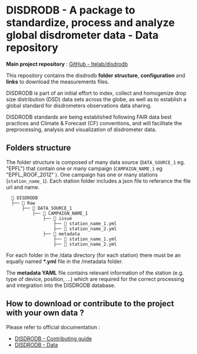 # DISDRODB - A package to standardize, process and analyze global disdrometer data - Data repository

**Main project repository** : [GitHub - ltelab/disdrodb](https://github.com/ltelab/disdrodb)

This repository contains the disdrodb **folder structure**, **configuration** and **links** to download the measurements files.

DISDRODB is part of an initial effort to index, collect and homogenize drop size distribution (DSD) data sets across the globe, as well as to establish a global standard for disdrometers observations data sharing.

DISDRODB standards are being established following FAIR data best practices and Climate & Forecast (CF) conventions, and will facilitate the preprocessing, analysis and visualization of disdrometer data.




## Folders structure

The folder structure is composed of many data source (`DATA_SOURCE_1` eg. "EPFL") that contain one or many campaign (`CAMPAIGN_NAME_1` eg "EPFL_ROOF_2012" ). One campaign has one or many stations (`station_name_1`). Each station folder includes a json file to referance the file url and name.

```
  📁 DISDRODB
  ├── 📁 Raw
      ├── 📁 DATA_SOURCE_1
          ├── 📁 CAMPAIGN_NAME_1
              ├── 📁 issue
                  ├── 📜 station_name_1.yml
                  ├── 📜 station_name_2.yml
              ├── 📁 metadata
                  ├── 📜 station_name_1.yml
                  ├── 📜 station_name_2.yml  
```

For each folder in the /data directory (for each station) there must be an equally named **\*.yml** file in the /metadata folder.

The **metadata YAML** file contains relevant information of the station (e.g. type of device, position, …) which are required for the correct processing and integration into the DISDRODB database.




## How to download or contribute to the project with your own data ?


Please refer to official documentation : 
* [DISDRODB - Contributing guide](https://disdrodb.readthedocs.io/en/latest/contributors_guidelines.html)
* [DISDRODB - Data](https://disdrodb.readthedocs.io/en/latest/data.html)

